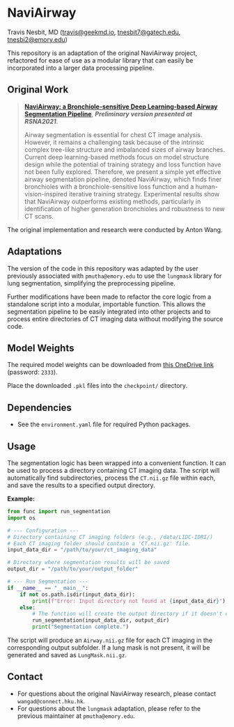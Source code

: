 # NaviAirway
Travis Nesbit, MD (travis@geekmd.io, tnesbit7@gatech.edu, tnesbi2@emory.edu)

This repository is an adaptation of the original NaviAirway project, refactored for ease of use as a modular library that can easily be incorporated into a larger data processing pipeline.

## Original Work

> [**NaviAirway: a Bronchiole-sensitive Deep Learning-based Airway Segmentation Pipeline**](https://arxiv.org/abs/2203.04294), ***Preliminary version presented at RSNA2021***.
>
> Airway segmentation is essential for chest CT image analysis. However, it remains a challenging task because of the intrinsic complex tree-like structure and imbalanced sizes of airway branches. Current deep learning-based methods focus on model structure design while the potential of training strategy and loss function have not been fully explored. Therefore, we present a simple yet effective airway segmentation pipeline, denoted NaviAirway, which finds finer bronchioles with a bronchiole-sensitive loss function and a human-vision-inspired iterative training strategy. Experimental results show that NaviAirway outperforms existing methods, particularly in identification of higher generation bronchioles and robustness to new CT scans.

The original implementation and research were conducted by Anton Wang.

## Adaptations

The version of the code in this repository was adapted by the user previously associated with `pmutha@emory.edu` to use the `lungmask` library for lung segmentation, simplifying the preprocessing pipeline.

Further modifications have been made to refactor the core logic from a standalone script into a modular, importable function. This allows the segmentation pipeline to be easily integrated into other projects and to process entire directories of CT imaging data without modifying the source code.

## Model Weights

The required model weights can be downloaded from [this OneDrive link](https://connecthkuhk-my.sharepoint.com/:f:/g/personal/wangad_connect_hku_hk/EquVeqhZkGdPoRZ6Ay0gDSgBHeaV2uP94ajR4MEj3B3fjw?e=eJgSta) (password: `2333`).

Place the downloaded `.pkl` files into the `checkpoint/` directory.

## Dependencies

- See the `environment.yaml` file for required Python packages.

## Usage

The segmentation logic has been wrapped into a convenient function. It can be used to process a directory containing CT imaging data. The script will automatically find subdirectories, process the `CT.nii.gz` file within each, and save the results to a specified output directory.

**Example:**

```python
from func import run_segmentation
import os

# --- Configuration ---
# Directory containing CT imaging folders (e.g., /data/LIDC-IDRI/)
# Each CT imaging folder should contain a 'CT.nii.gz' file.
input_data_dir = "/path/to/your/ct_imaging_data"

# Directory where segmentation results will be saved
output_dir = "/path/to/your/output_folder"

# --- Run Segmentation ---
if __name__ == "__main__":
    if not os.path.isdir(input_data_dir):
        print(f"Error: Input directory not found at {input_data_dir}")
    else:
        # The function will create the output directory if it doesn't exist.
        run_segmentation(input_data_dir, output_dir)
        print("Segmentation complete.")
```

The script will produce an `Airway.nii.gz` file for each CT imaging in the corresponding output subfolder. If a lung mask is not present, it will be generated and saved as `LungMask.nii.gz`.

## Contact

- For questions about the original NaviAirway research, please contact `wangad@connect.hku.hk`.
- For questions about the `lungmask` adaptation, please refer to the previous maintainer at `pmutha@emory.edu`.
